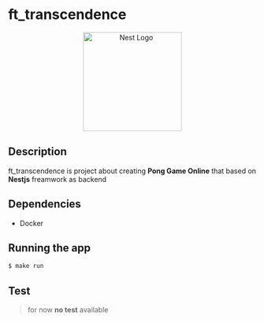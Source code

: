 # ft_transcendence

<p align="center">
  <a href="http://nestjs.com/" target="blank"><img src="https://nestjs.com/img/logo-small.svg" width="200" alt="Nest Logo" /></a>
</p>

## Description

ft_transcendence is project about creating **Pong Game Online** that based on **Nestjs** freamwork as backend

## Dependencies
- Docker

## Running the app

```bash
$ make run
```

## Test
> for now **no test** available
